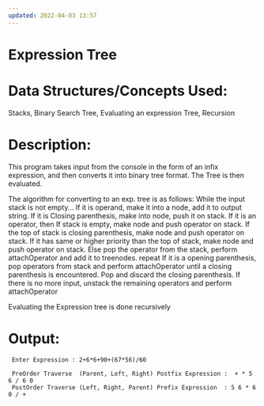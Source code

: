 ```yaml
---
updated: 2022-04-03 13:57
---
```

Expression Tree
================


Data Structures/Concepts Used:
==============================
Stacks, Binary Search Tree, Evaluating an expression Tree, Recursion


Description:
============
This program takes input from the console in the form of an infix expression, 
and then converts it into binary tree format.
The Tree is then evaluated.

The algorithm for converting to an exp. tree is as follows:
	While the input stack is not empty...
	If it is operand, make it into a node, add it to output string.
	If it is Closing parenthesis, make into node, push it on stack.
	If it is an operator, then
		If stack is empty, make node and push operator on stack.
		If the top of stack is closing parenthesis, make node and push operator on stack.
		If it has same or higher priority than the top of stack, make node and push operator on stack.
		Else pop the operator from the stack, perform attachOperator and add it to treenodes. repeat 
	If it is a opening parenthesis, pop operators from stack and perform attachOperator 
	   until a closing parenthesis is encountered. Pop and discard the closing parenthesis.
	If there is no more input, unstack the remaining operators and perform attachOperator

Evaluating the Expression tree is done recursively


Output:
=======


``` 
 Enter Expression : 2+6*6+90+(67*56)/60

 PreOrder Traverse  (Parent, Left, Right) Postfix Expression :  + * 5 6 / 6 0 
 PostOrder Traverse (Left, Right, Parent) Prefix Expression  : 5 6 * 6 0 / + 
 ```
